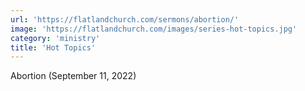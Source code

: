 ```yaml
---
url: 'https://flatlandchurch.com/sermons/abortion/'
image: 'https://flatlandchurch.com/images/series-hot-topics.jpg'
category: 'ministry'
title: 'Hot Topics'
---
```


Abortion (September 11, 2022)
